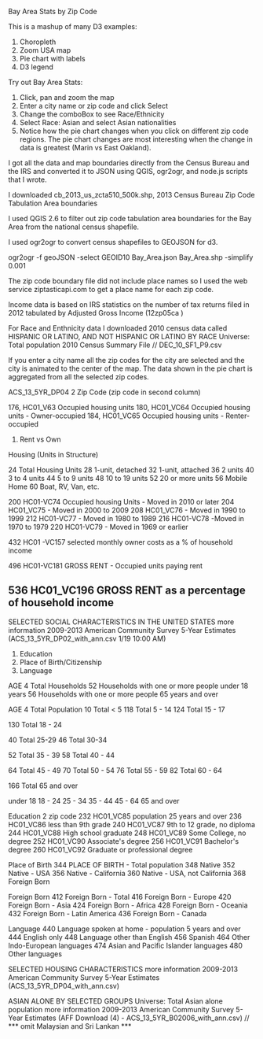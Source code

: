 



Bay Area Stats by Zip Code

This is a mashup of many D3 examples:

1. Choropleth
2. Zoom USA map
3. Pie chart with labels
4. D3 legend

Try out Bay Area Stats:

1.  Click, pan and zoom the map
2.  Enter a city name or zip code and click Select
3.  Change the comboBox to see Race/Ethnicity
4.  Select Race: Asian and select Asian nationalities
5.  Notice how the pie chart changes when you click on different zip code regions.  The pie chart changes are most interesting when the change in data is greatest (Marin vs East Oakland).

I got all the data and map boundaries directly from the Census Bureau and the IRS and converted it to JSON using QGIS, ogr2ogr, and node.js scripts that I wrote.

I downloaded cb_2013_us_zcta510_500k.shp, 2013 Census Bureau Zip Code Tabulation Area boundaries 

I used QGIS 2.6 to filter out zip code tabulation area boundaries for the Bay Area from the national census shapefile.

I used ogr2ogr to convert census shapefiles to GEOJSON for d3.

ogr2ogr -f geoJSON -select GEOID10  Bay_Area.json Bay_Area.shp -simplify 0.001

The zip code boundary file did not include place names so I used the web service ziptasticapi.com to get a place name for each zip code.

Income data is based on IRS statistics on the number of tax returns filed in 2012 tabulated by Adjusted Gross Income (12zp05ca )

For Race and Enthnicity data I downloaded 2010 census data called HISPANIC OR LATINO, AND NOT HISPANIC OR LATINO BY RACE
Universe: Total population  2010 Census Summary File   // DEC_10_SF1_P9.csv

If you enter a city name all the zip codes for the city are selected and the city is animated to the center of the map.  The data shown in the pie chart is aggregated from all the selected zip codes.

ACS_13_5YR_DP04
2   Zip Code (zip code in second column)

176, HC01_V63 Occupied housing units
180, HC01_VC64 Occupied housing units - Owner-occupied
184, HC01_VC65 Occupied housing units - Renter-occupied

1.  Rent vs Own


Housing (Units in Structure)

24 Total Housing Units
28 1-unit, detached
32 1-unit, attached
36 2 units
40 3 to 4 units
44 5 to 9 units
48 10 to 19 units
52 20 or more units
56 Mobile Home
60 Boat, RV, Van, etc.


200 HC01-VC74 Occupied housing Units - Moved in 2010 or later
204 HC01_VC75   - Moved in 2000 to 2009
208 HC01_VC76  - Moved in 1990 to 1999
212 HC01-VC77  - Moved in 1980 to 1989
216 HC01-VC78  -Moved in 1970 to 1979
220 HC01-VC79  - Moved in 1969 or earlier

432 HC01 -VC157 selected monthly owner costs as a % of household income

496 HC01-VC181 GROSS RENT - Occupied units paying rent

536 HC01_VC196 GROSS RENT as a percentage of household income
---------------------

SELECTED SOCIAL CHARACTERISTICS IN THE UNITED STATES  more information
2009-2013 American Community Survey 5-Year Estimates  (ACS_13_5YR_DP02_with_ann.csv  1/19 10:00 AM)

1. Education
2. Place of Birth/Citizenship
3. Language

AGE
4 Total Households
52 Households with one or more people under 18 years
56 Households with one or more people 65 years and over

AGE
4  Total Population
10 Total < 5
118 Total 5 - 14
124 Total 15 - 17

130 Total 18 - 24


40 Total 25-29
46 Total 30-34

52 Total 35 - 39
58 Total 40 - 44

64 Total 45 - 49
70 Total 50 - 54
76 Total 55 - 59
82 Total 60 - 64

166 Total 65 and over


under 18
18 - 24
25 - 34
35 - 44
45 - 64
65 and over

Education
2 zip code
232 HC01_VC85 population 25 years and over
236 HC01_VC86 less than 9th grade
240 HC01_VC87 9th to 12 grade, no diploma
244 HC01_VC88 High school graduate
248 HC01_VC89 Some College, no degree
252 HC01_VC90 Associate's degree
256 HC01_VC91 Bachelor's degree
260 HC01_VC92 Graduate or professional degree

Place of Birth
344 PLACE OF BIRTH - Total population
348 Native
352 Native - USA
356 Native - California
360 Native - USA, not California
368 Foreign Born

Foreign Born
412 Foreign Born - Total
416 Foreign Born - Europe
420 Foreign Born - Asia
424 Foreign Born - Africa
428 Foreign Born - Oceania
432 Foreign Born - Latin America
436 Foreign Born - Canada

Language
440 Language spoken at home - population 5 years and over
444 English only
448 Language other than English
456 Spanish
464 Other Indo-European languages
474 Asian and Pacific Islander languages
480 Other languages




SELECTED HOUSING CHARACTERISTICS  more information
2009-2013 American Community Survey 5-Year Estimates (ACS_13_5YR_DP04_with_ann.csv)


ASIAN ALONE BY SELECTED GROUPS
Universe: Total Asian alone population  more information
2009-2013 American Community Survey 5-Year Estimates  (AFF Download (4) - ACS_13_5YR_B02006_with_ann.csv)
  // *** omit Malaysian and Sri Lankan ***

